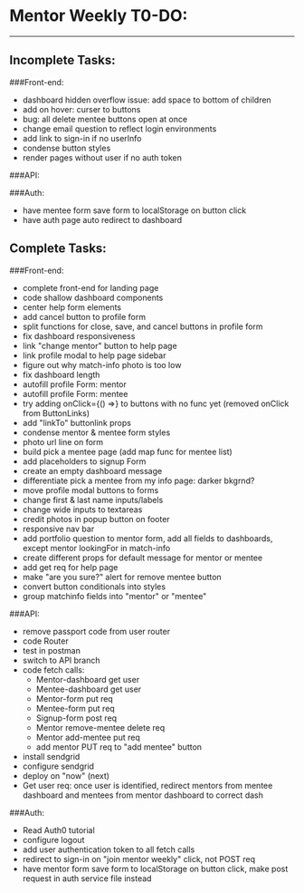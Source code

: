 # Mentor Weekly T0-DO:

---

## Incomplete Tasks:

###Front-end:

* dashboard hidden overflow issue: add space to bottom of children
* add on hover: curser to buttons
* bug: all delete mentee buttons open at once
* change email question to reflect login environments
* add link to sign-in if no userInfo
* condense button styles
* render pages without user if no auth token

###API:

###Auth:

* have mentee form save form to localStorage on button click
* have auth page auto redirect to dashboard

## Complete Tasks:

###Front-end:

* complete front-end for landing page
* code shallow dashboard components
* center help form elements
* add cancel button to profile form
* split functions for close, save, and cancel buttons in profile form
* fix dashboard responsiveness
* link "change mentor" button to help page
* link profile modal to help page sidebar
* figure out why match-info photo is too low
* fix dashboard length
* autofill profile Form: mentor
* autofill profile Form: mentee
* try adding onClick={() =>} to buttons with no func yet
  (removed onClick from ButtonLinks)
* add "linkTo" buttonlink props
* condense mentor & mentee form styles
* photo url line on form
* build pick a mentee page (add map func for mentee list)
* add placeholders to signup Form
* create an empty dashboard message
* differentiate pick a mentee from my info page: darker bkgrnd?
* move profile modal buttons to forms
* change first & last name inputs/labels
* change wide inputs to textareas
* credit photos in popup button on footer
* responsive nav bar
* add portfolio question to mentor form, add all fields to dashboards, except mentor lookingFor in match-info
* create different props for default message for mentor or mentee
* add get req for help page
* make "are you sure?" alert for remove mentee button
* convert button conditionals into styles
* group matchinfo fields into "mentor" or "mentee"

###API:

* remove passport code from user router
* code Router
* test in postman
* switch to API branch
* code fetch calls:
  * Mentor-dashboard get user
  * Mentee-dashboard get user
  * Mentor-form put req
  * Mentee-form put req
  * Signup-form post req
  * Mentor remove-mentee delete req
  * Mentor add-mentee put req
  * add mentor PUT req to "add mentee" button
* install sendgrid
* configure sendgrid
* deploy on "now" (next)
* Get user req: once user is identified, redirect mentors from mentee dashboard and mentees from mentor dashboard to correct dash

###Auth:

* Read Auth0 tutorial
* configure logout
* add user authentication token to all fetch calls
* redirect to sign-in on "join mentor weekly" click, not POST req
* have mentor form save form to localStorage on button click, make post request in auth service file instead
